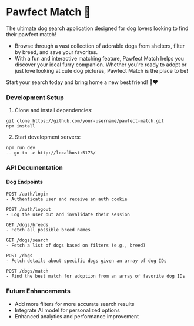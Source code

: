 # Pawfect Match 🐾
The ultimate dog search application designed for dog lovers looking to find their pawfect match! 
- Browse through a vast collection of adorable dogs from shelters, filter by breed, and save your favorites. 
- With a fun and interactive matching feature, Pawfect Match helps you discover your ideal furry companion. Whether you're ready to adopt or just love looking at cute dog pictures, Pawfect Match is the place to be! 

Start your search today and bring home a new best friend! 🐶❤️


### Development Setup
1. Clone and install dependencies:
```
git clone https://github.com/your-username/pawfect-match.git
npm install
```

2. Start development servers:
```
npm run dev
-- go to -> http://localhost:5173/
```


### API Documentation

#### Dog Endpoints

```
POST /auth/login
- Authenticate user and receive an auth cookie

POST /auth/logout
- Log the user out and invalidate their session

GET /dogs/breeds
- Fetch all possible breed names

GET /dogs/search
- Fetch a list of dogs based on filters (e.g., breed)

POST /dogs
- Fetch details about specific dogs given an array of dog IDs

POST /dogs/match
- Find the best match for adoption from an array of favorite dog IDs
```

### Future Enhancements
- Add more filters for more accurate search results
- Integrate AI model for personalized options
- Enhanced analytics and performance improvement
